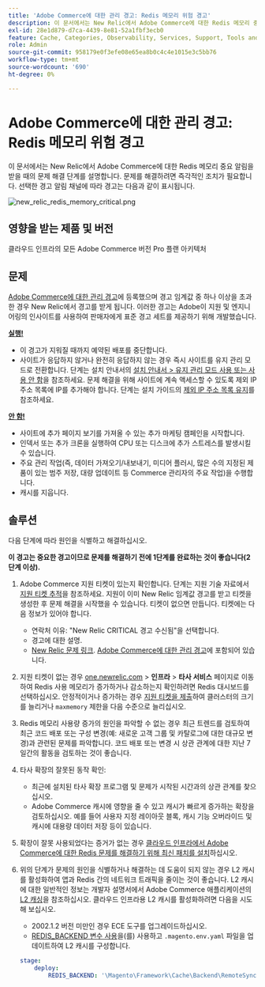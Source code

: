 ```yaml
---
title: 'Adobe Commerce에 대한 관리 경고: Redis 메모리 위험 경고'
description: 이 문서에서는 New Relic에서 Adobe Commerce에 대한 Redis 메모리 중요 알림을 받을 때의 문제 해결 단계를 설명합니다. 문제를 해결하려면 즉각적인 조치가 필요합니다. 선택한 경고 알림 채널에 따라 경고는 다음과 같이 표시됩니다.
exl-id: 28e1d879-d7ca-4439-8e81-52a1fbf3ecb0
feature: Cache, Categories, Observability, Services, Support, Tools and External Services, Variables
role: Admin
source-git-commit: 958179e0f3efe08e65ea8b0c4c4e1015e3c5bb76
workflow-type: tm+mt
source-wordcount: '690'
ht-degree: 0%

---
```


# Adobe Commerce에 대한 관리 경고: Redis 메모리 위험 경고

이 문서에서는 New Relic에서 Adobe Commerce에 대한 Redis 메모리 중요 알림을 받을 때의 문제 해결 단계를 설명합니다. 문제를 해결하려면 즉각적인 조치가 필요합니다. 선택한 경고 알림 채널에 따라 경고는 다음과 같이 표시됩니다.

![new_relic_redis_memory_critical.png](assets/new_relic_redis_memory_critical.png)

## 영향을 받는 제품 및 버전

클라우드 인프라의 모든 Adobe Commerce 버전 Pro 플랜 아키텍처

## 문제

[Adobe Commerce에 대한 관리 경고](/help/support-tools/managed-alerts-for-adobe-commerce/managed-alerts-for-magento-commerce.md)에 등록했으며 경고 임계값 중 하나 이상을 초과한 경우 New Relic에서 경고를 받게 됩니다. 이러한 경고는 Adobe이 지원 및 엔지니어링의 인사이트를 사용하여 판매자에게 표준 경고 세트를 제공하기 위해 개발했습니다.

**<u>실행!</u>**

* 이 경고가 지워질 때까지 예약된 배포를 중단합니다.
* 사이트가 응답하지 않거나 완전히 응답하지 않는 경우 즉시 사이트를 유지 관리 모드로 전환합니다. 단계는 설치 안내서의 [설치 안내서 > 유지 관리 모드 사용 또는 사용 안 함](/docs/commerce-operations/installation-guide/tutorials/maintenance-mode.html#enable-or-disable-maintenance-mode-1)을 참조하세요. 문제 해결을 위해 사이트에 계속 액세스할 수 있도록 제외 IP 주소 목록에 IP를 추가해야 합니다. 단계는 설치 가이드의 [제외 IP 주소 목록 유지](/docs/commerce-operations/installation-guide/tutorials/maintenance-mode.html#maintain-the-list-of-exempt-ip-addresses)를 참조하세요.

**<u>안 함!</u>**

* 사이트에 추가 페이지 보기를 가져올 수 있는 추가 마케팅 캠페인을 시작합니다.
* 인덱서 또는 추가 크론을 실행하여 CPU 또는 디스크에 추가 스트레스를 발생시킬 수 있습니다.
* 주요 관리 작업(즉, 데이터 가져오기/내보내기, 미디어 플러시, 많은 수의 지정된 제품이 있는 범주 저장, 대량 업데이트 등 Commerce 관리자의 주요 작업)을 수행합니다.
* 캐시를 지웁니다.

## 솔루션

다음 단계에 따라 원인을 식별하고 해결하십시오.

**이 경고는 중요한 경고이므로 문제를 해결하기 전에 1단계를 완료하는 것이 좋습니다(2단계 이상).**

1. Adobe Commerce 지원 티켓이 있는지 확인합니다. 단계는 지원 기술 자료에서 [지원 티켓 추적](/help/help-center-guide/help-center/magento-help-center-user-guide.md#track-tickets)을 참조하세요. 지원이 이미 New Relic 임계값 경고를 받고 티켓을 생성한 후 문제 해결을 시작했을 수 있습니다. 티켓이 없으면 만듭니다. 티켓에는 다음 정보가 있어야 합니다.

   * 연락처 이유: &quot;New Relic CRITICAL 경고 수신됨&quot;을 선택합니다.
   * 경고에 대한 설명.
   * [New Relic 문제 링크](https://docs.newrelic.com/docs/alerts-applied-intelligence/new-relic-alerts/alert-incidents/view-violation-event-details-incidents/). [Adobe Commerce에 대한 관리 경고](/help/support-tools/managed-alerts-for-adobe-commerce/managed-alerts-for-magento-commerce.md)에 포함되어 있습니다.

1. 지원 티켓이 없는 경우 [one.newrelic.com](https://login.newrelic.com) > **인프라** > **타사 서비스** 페이지로 이동하여 Redis 사용 메모리가 증가하거나 감소하는지 확인하려면 Redis 대시보드를 선택하십시오. 안정적이거나 증가하는 경우 [지원 티켓을 제출](/help/help-center-guide/help-center/magento-help-center-user-guide.md#submit-ticket)하여 클러스터의 크기를 늘리거나 `maxmemory` 제한을 다음 수준으로 늘리십시오.
1. Redis 메모리 사용량 증가의 원인을 파악할 수 없는 경우 최근 트렌드를 검토하여 최근 코드 배포 또는 구성 변경(예: 새로운 고객 그룹 및 카탈로그에 대한 대규모 변경)과 관련된 문제를 파악합니다. 코드 배포 또는 변경 시 상관 관계에 대한 지난 7일간의 활동을 검토하는 것이 좋습니다.
1. 타사 확장의 잘못된 동작 확인:

   * 최근에 설치된 타사 확장 프로그램 및 문제가 시작된 시간과의 상관 관계를 찾으십시오.
   * Adobe Commerce 캐시에 영향을 줄 수 있고 캐시가 빠르게 증가하는 확장을 검토하십시오. 예를 들어 사용자 지정 레이아웃 블록, 캐시 기능 오버라이드 및 캐시에 대용량 데이터 저장 등이 있습니다.

1. 확장이 잘못 사용되었다는 증거가 없는 경우 [클라우드 인프라에서 Adobe Commerce에 대한 Redis 문제를 해결하기 위해 최신 패치를 설치](/help/troubleshooting/miscellaneous/install-latest-patches-to-fix-magento-redis-issues.md)하십시오.
1. 위의 단계가 문제의 원인을 식별하거나 해결하는 데 도움이 되지 않는 경우 L2 캐시를 활성화하여 앱과 Redis 간의 네트워크 트래픽을 줄이는 것이 좋습니다. L2 캐시에 대한 일반적인 정보는 개발자 설명서에서 Adobe Commerce 애플리케이션의 [L2 캐싱](/docs/commerce-operations/configuration-guide/cache/level-two-cache.html)을 참조하십시오. 클라우드 인프라용 L2 캐시를 활성화하려면 다음을 시도해 보십시오.

   * 2002.1.2 버전 미만인 경우 ECE 도구를 업그레이드하십시오.
   * [REDIS\_BACKEND 변수 사용](/docs/commerce-cloud-service/user-guide/configure/env/stage/variables-deploy.html#redis_backend)을(를) 사용하고 `.magento.env.yaml` 파일을 업데이트하여 L2 캐시를 구성합니다.

   ```yaml
   stage:
       deploy:
           REDIS_BACKEND: '\Magento\Framework\Cache\Backend\RemoteSynchronizedCache'
   ```
